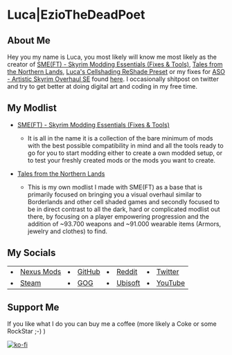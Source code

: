 # Luca|EzioTheDeadPoet

## About Me

Hey you my name is Luca, you most likely will know me most likely as the creator of [SME(FT) - Skyrim Modding Essentials (Fixes & Tools)](https://eziothedeadpoet.github.io/SME-FT-/), [Tales from the Northern Lands](https://eziothedeadpoet.github.io/Tales-from-the-Northern-Lands/), [Luca's Cellshading ReShade Preset](https://www.nexusmods.com/skyrimspecialedition/mods/40578) or my fixes for [ASO - Artistic Skyrim Overhaul SE](https://www.nexusmods.com/skyrimspecialedition/mods/9111) found [here](https://www.nexusmods.com/users/42051055?tab=user+files). I occasionally shitpost on twitter and try to get better at doing digital art and coding in my free time.

## My Modlist

- [SME(FT) - Skyrim Modding Essentials (Fixes & Tools)](https://eziothedeadpoet.github.io/SME-FT-/)
  - It is all in the name it is a collection of the bare minimum of mods with the best possible compatibility in mind and all the tools ready to go for you to start modding either to create a own modded setup, or to test your freshly created mods or the mods you want to create.

- [Tales from the Northern Lands](https://eziothedeadpoet.github.io/Tales-from-the-Northern-Lands/)
  - This is my own modlist I made with SME(FT) as a base that is primarily focused on bringing you a visual overhaul similar to Borderlands and other cell shaded games and secondly focused to be in direct contrast to all the dark, hard or complicated modlist out there, by focusing on a player empowering progression and the addition of ~93.700 weapons and ~91.000 wearable items (Armors, jewelry and clothes) to find.

## My Socials
<!-- markdownlint-disable MD033 -->
<table class="socials">
    <tr>
        <td><li class="buttons"><a href="https://www.nexusmods.com/users/42051055">Nexus Mods</a></li></td>
        <td><li class="buttons"><a href="https://github.com/EzioTheDeadPoet">GitHub</a></li></td>
        <td><li class="buttons"><a href="https://www.reddit.com/user/EzioTheDeadPoet">Reddit</a></li></td>
        <td><li class="buttons"><a href="https://twitter.com/eziothedeadpoet">Twitter</a></li></td>
    </tr>
    <tr>
        <td><li class="buttons"><a href="https://steamcommunity.com/id/EzioTheDeadPoet/">Steam</a></li></td>
        <td><li class="buttons"><a href="https://www.gog.com/u/EzioTheDeadPoet">GOG</a></li></td>
        <td><li class="buttons"><a href="https://ubisoftconnect.com/en-US/profile/Sw33tChiliSauce">Ubisoft</a></li></td>
        <td><li class="buttons"><a href="https://www.youtube.com/channel/UCJ7aCKDsa8CYbPaghfTcQ9Q">YouTube</a></li></td>
    </tr>
</table>
<!-- markdownlint-enable MD033 -->

## Support Me

If you like what I do you can buy me a coffee (more likely a Coke or some RockStar ;-) )

[![ko-fi](https://www.ko-fi.com/img/githubbutton_sm.svg)](https://ko-fi.com/L4L12PVW6)
